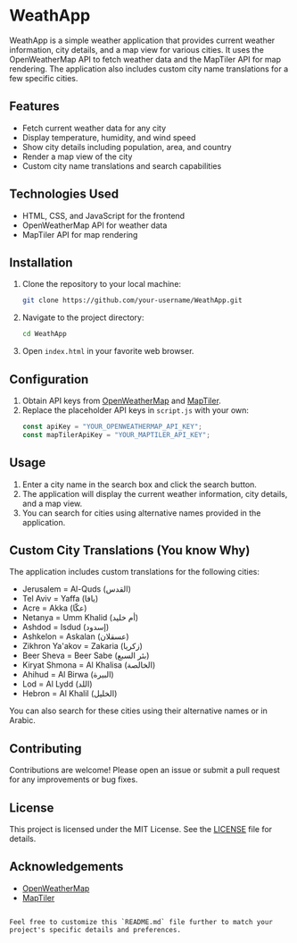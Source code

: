 # WeathApp

WeathApp is a simple weather application that provides current weather information, city details, and a map view for various cities. It uses the OpenWeatherMap API to fetch weather data and the MapTiler API for map rendering. The application also includes custom city name translations for a few specific cities.

## Features

- Fetch current weather data for any city
- Display temperature, humidity, and wind speed
- Show city details including population, area, and country
- Render a map view of the city
- Custom city name translations and search capabilities

## Technologies Used

- HTML, CSS, and JavaScript for the frontend
- OpenWeatherMap API for weather data
- MapTiler API for map rendering

## Installation

1. Clone the repository to your local machine:
   ```bash
   git clone https://github.com/your-username/WeathApp.git
   ```
2. Navigate to the project directory:
   ```bash
   cd WeathApp
   ```
3. Open `index.html` in your favorite web browser.

## Configuration

1. Obtain API keys from [OpenWeatherMap](https://openweathermap.org/api) and [MapTiler](https://www.maptiler.com/).
2. Replace the placeholder API keys in `script.js` with your own:
   ```javascript
   const apiKey = "YOUR_OPENWEATHERMAP_API_KEY";
   const mapTilerApiKey = "YOUR_MAPTILER_API_KEY";
   ```

## Usage

1. Enter a city name in the search box and click the search button.
2. The application will display the current weather information, city details, and a map view.
3. You can search for cities using alternative names provided in the application.

## Custom City Translations (You know Why) 

The application includes custom translations for the following cities:
- Jerusalem = Al-Quds (القدس)
- Tel Aviv = Yaffa (يافا)
- Acre = Akka (عكّا)
- Netanya = Umm Khalid (أم خليد)
- Ashdod = Isdud (إسدود)
- Ashkelon = Askalan (عسقلان)
- Zikhron Ya'akov = Zakaria (زكريا)
- Beer Sheva = Beer Sabe (بئر السبع)
- Kiryat Shmona = Al Khalisa (الخالصة)
- Ahihud = Al Birwa (البيرة)
- Lod = Al Lydd (اللد)
- Hebron = Al Khalil (الخليل)

You can also search for these cities using their alternative names or in Arabic.

## Contributing

Contributions are welcome! Please open an issue or submit a pull request for any improvements or bug fixes.

## License

This project is licensed under the MIT License. See the [LICENSE](LICENSE) file for details.

## Acknowledgements

- [OpenWeatherMap](https://openweathermap.org/api)
- [MapTiler](https://www.maptiler.com/)
```

Feel free to customize this `README.md` file further to match your project's specific details and preferences.
